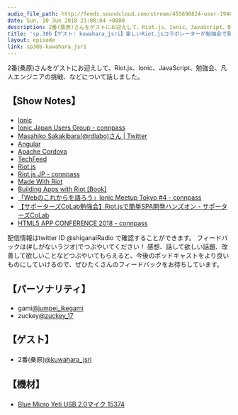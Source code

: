 ```yaml
---
audio_file_path: http://feeds.soundcloud.com/stream/455698824-user-194620696-sp30b-kuwahara_jsri.mp3
date: Sun, 10 Jun 2018 23:00:04 +0000
description: 2番(桑原)さんをゲストにお迎えして、Riot.js、Ionic、JavaScript、勉強会、凡人エンジニアの挑戦、などについて話しました。
title: 'sp.30b【ゲスト: kuwahara_jsri】楽しいRiot.jsコラボレーターが勉強会で発信し続ける理由'
layout: episode
link: sp30b-kuwahara_jsri
---
```


<p><span>2番(桑原)さんをゲストにお迎えして、Riot.js、Ionic、JavaScript、勉強会、凡人エンジニアの挑戦、などについて話しました。</span></p>
<h2>
  <p>【Show Notes】</p>
</h2>
<ul>
  <li><a href="https://ionicframework.com/" target="_blank">Ionic</a></li>
  <li><a href="https://ionic-jp.connpass.com/" target="_blank">Ionic Japan Users Group - connpass</a></li>
  <li><a href="https://twitter.com/rdlabo" target="_blank">Masahiko Sakakibara(@rdlabo)さん | Twitter</a></li>
  <li><a href="https://angular.jp/" target="_blank">Angular</a></li>
  <li><a href="https://cordova.apache.org/" target="_blank">Apache Cordova</a></li>
  <li><a href="https://techfeed.io/main/realtime/now" target="_blank">TechFeed</a></li>
  <li><a href="https://riot.js.org/ja/" target="_blank">Riot.js</a></li>
  <li><a href="https://riotjs-jp.connpass.com/" target="_blank">Riot.js JP - connpass</a></li>
  <li><a href="https://riot.js.org/made-with-riot/" target="_blank">Made With Riot</a></li>
  <li><a href="https://www.safaribooksonline.com/library/view/building-apps-with/9781939902504/" target="_blank">Building Apps with Riot [Book]</a></li>
  <li><a href="https://ionic-jp.connpass.com/event/84888/" target="_blank">「Webのこれからを語ろう」Ionic Meetup Tokyo #4 - connpass</a></li>
  <li><a href="https://supporterzcolab.com/event/392/" target="_blank">【サポーターズCoLab勉強会】Riot.jsで簡単SPA開発ハンズオン - サポーターズCoLab</a></li>
  <li><a href="https://html5app-conf.connpass.com/event/87730/" target="_blank">HTML5 APP CONFERENCE 2018 - connpass</a></li>
</ul>
<p><span>
  配信情報はtwitter ID @shiganaiRadio で確認することができます。
  フィードバックは(#しがないラジオ)でつぶやいてください！
  感想、話して欲しい話題、改善して欲しいことなどつぶやいてもらえると、今後のポッドキャストをより良いものにしていけるので、ぜひたくさんのフィードバックをお待ちしています。
</span></p>
<h2>
  <p>【パーソナリティ】</p>
</h2>
<ul>
    <li>gami<a href="https://twitter.com/search?q=%40jumpei_ikegami&src=typd&lang=ja" target="_blank">@jumpei_ikegami</a></li>
    <li>zuckey<a href="https://twitter.com/search?q=%40zuckey_17&src=typd&lang=ja" target="_blank">@zuckey_17</a></li>
</ul>
<h2>
  <p>【ゲスト】</p>
</h2>
<ul>
  <li>2番(桑原)<a href="https://twitter.com/kuwahara_jsri" target="_blank">@kuwahara_jsri</a></li>
</ul>
<h2>
  <p>【機材】</p>
</h2>
<ul>
    <li><a href="http://amzn.to/2tlkud3" target="_blank">Blue Micro Yeti USB 2.0マイク 15374</a></li>
</ul>
